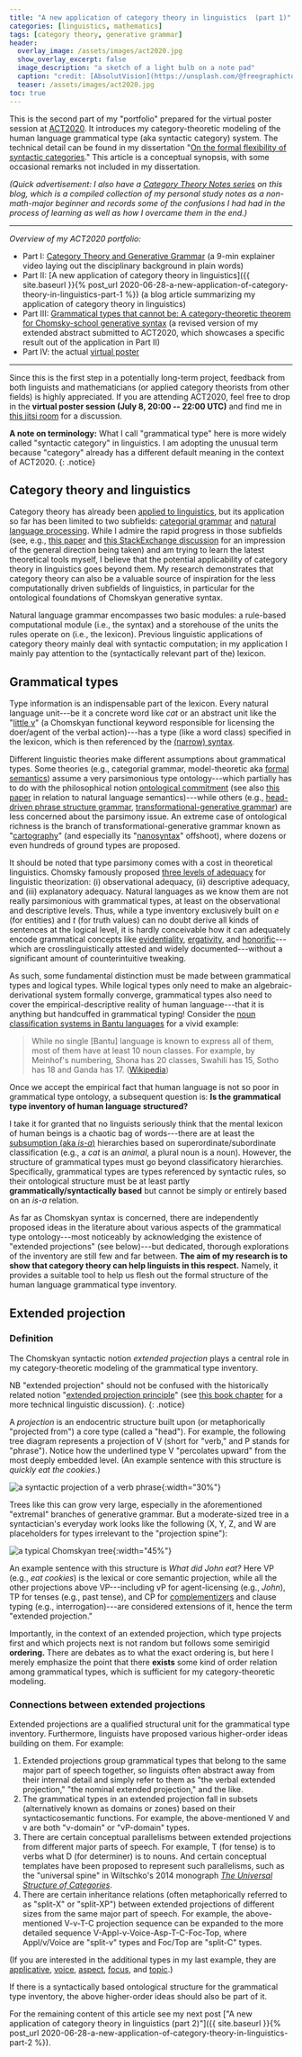 ```yaml
---
title: "A new application of category theory in linguistics  (part 1)"
categories: [linguistics, mathematics]
tags: [category theory, generative grammar]
header:
  overlay_image: /assets/images/act2020.jpg
  show_overlay_excerpt: false
  image_description: "a sketch of a light bulb on a note pad"
  caption: "credit: [AbsolutVision](https://unsplash.com/@freegraphictoday?utm_source=unsplash&utm_medium=referral&utm_content=creditCopyText) on [Unsplash](https://unsplash.com/s/photos/idea?utm_source=unsplash&utm_medium=referral&utm_content=creditCopyText))"
  teaser: /assets/images/act2020.jpg
toc: true
---
```


This is the second part of my "portfolio" prepared for the virtual poster session at [ACT2020](https://act2020.mit.edu). It introduces my category-theoretic modeling of the human language grammatical type (aka syntactic category) system. The technical detail can be found in my dissertation "[On the formal flexibility of syntactic categories](https://www.repository.cam.ac.uk/handle/1810/297789)." This article is a conceptual synopsis, with some occasional remarks not included in my dissertation.

*(Quick advertisement: I also have a [Category Theory Notes series](https://blog.juliosong.com/linguistics/mathematics/category-theory-notes-1/) on this blog, which is a compiled collection of my personal study notes as a non-math-major beginner and records some of the confusions I had had in the process of learning as well as how I overcame them in the end.)*

***
*Overview of my ACT2020 portfolio:*
- Part I: [Category Theory and Generative Grammar](https://www.youtube.com/watch?v=dzEPH8K4CaQ) (a 9-min explainer video laying out the disciplinary background in plain words)
- Part II: [A new application of category theory in linguistics]({{ site.baseurl }}{% post_url 2020-06-28-a-new-application-of-category-theory-in-linguistics-part-1 %}) (a blog article summarizing my application of category theory in linguistics)
- Part III: [Grammatical types that cannot be: A category-theoretic theorem for Chomsky-school generative syntax](https://www.juliosong.com/doc/Song2020ACTabstract.pdf) (a revised version of my extended abstract submitted to ACT2020, which showcases a specific result out of the application in Part II)
- Part IV: the actual [virtual poster](https://www.juliosong.com/doc/act2020poster/poster.html)
***

Since this is the first step in a potentially long-term project, feedback from both linguists and mathematicians (or applied category theorists from other fields) is highly appreciated. If you are attending ACT2020, feel free to drop in the **virtual poster session (July 8, 20:00 -- 22:00 UTC)** and find me in [this jitsi room](https://meet.jit.si/ACT2020-Song) for a discussion.

**A note on terminology:** What I call "grammatical type" here is more widely called "syntactic category" in linguistics. I am adopting the unusual term because "category" already has a different default meaning in the context of ACT2020.
{: .notice}

## Category theory and linguistics
Category theory has already been [applied to linguistics](https://golem.ph.utexas.edu/category/2018/02/linguistics_using_category_the.html), but its application so far has been limited to two subfields: [categorial grammar](https://en.wikipedia.org/wiki/Categorial_grammar) and [natural language processing](https://en.wikipedia.org/wiki/Natural_language_processing). While I admire the rapid progress in those subfields (see, e.g., [this paper](https://hal.archives-ouvertes.fr/hal-00936338/document) and [this StackExchange discussion](https://linguistics.stackexchange.com/questions/19134/how-is-category-theory-applied-in-linguistics) for an impression of the general direction being taken) and am trying to learn the latest theoretical tools myself, I believe that the potential applicability of category theory in linguistics goes beyond them. My research demonstrates that category theory can also be a valuable source of inspiration for the less computationally driven subfields of linguistics, in particular for the ontological foundations of Chomskyan generative syntax.

Natural language grammar encompasses two basic modules: a rule-based computational module (i.e., the syntax) and a storehouse of the units the rules operate on (i.e., the lexicon). Previous linguistic applications of category theory mainly deal with syntactic computation; in my application I mainly pay attention to the (syntactically relevant part of the) lexicon.

## Grammatical types
Type information is an indispensable part of the lexicon. Every natural language unit---be it a concrete word like *cat* or an abstract unit like the "[little v](https://www.reddit.com/r/linguistics/comments/2nk891/whats_littlev_or_vp_also_could_someone_give_me/)" (a Chomskyan functional keyword responsible for licensing the doer/agent of the verbal action)---has a type (like a word class) specified in the lexicon, which is then referenced by the [(narrow) syntax](http://linguistforum.com/morphosyntax/narrow-syntax/?PHPSESSID=pobsr3r9qdt90mcl736p56grr7).

Different linguistic theories make different assumptions about grammatical types. Some theories (e.g., categorial grammar, model-theoretic aka [formal semantics](https://en.wikipedia.org/wiki/Formal_semantics_(linguistics))) assume a very parsimonious type ontology---which partially has to do with the philosophical notion [ontological commitment](https://en.wikipedia.org/wiki/Ontological_commitment) (see also [this paper](https://arxiv.org/pdf/0708.2303.pdf) in relation to natural language semantics)---while others (e.g., [head-driven phrase structure grammar](https://en.wikipedia.org/wiki/Head-driven_phrase_structure_grammar), [transformational-generative grammar](https://en.wikipedia.org/wiki/Transformational_grammar)) are less concerned about the parsimony issue. An extreme case of ontological richness is the branch of transformational-generative grammar known as "[cartography](https://en.wikipedia.org/wiki/Cartographic_syntax)" (and especially its "[nanosyntax](https://en.wikipedia.org/wiki/Nanosyntax)" offshoot), where dozens or even hundreds of ground types are proposed.

It should be noted that type parsimony comes with a cost in theoretical linguistics. Chomsky famously proposed [three levels of adequacy](https://en.wikipedia.org/wiki/Levels_of_adequacy) for linguistic theorization: (i) observational adequacy, (ii) descriptive adequacy, and (iii) explanatory adequacy. Natural languages as we know them are not really parsimonious with grammatical types, at least on the observational and descriptive levels. Thus, while a type inventory exclusively built on $e$ (for entities) and $t$ (for truth values) can no doubt derive all kinds of sentences at the logical level, it is hardly conceivable how it can adequately encode grammatical concepts like [evidentiality](https://en.wikipedia.org/wiki/Evidentiality), [ergativity](https://en.wikipedia.org/wiki/Ergative–absolutive_alignment), and [honorific](https://en.wikipedia.org/wiki/Honorific)---which are crosslinguistically attested and widely documented---without a significant amount of counterintuitive tweaking.

As such, some fundamental distinction must be made between grammatical types and logical types. While logical types only need to make an algebraic-derivational system formally converge, grammatical types also need to cover the empirical-descriptive reality of human language---that it is anything but handcuffed in grammatical typing! Consider the [noun classification systems in Bantu languages](https://en.wikipedia.org/wiki/Noun_class#Bantu_languages) for a vivid example:

> While no single [Bantu] language is known to express all of them, most of them have at least 10 noun classes. For example, by Meinhof's numbering, Shona has 20 classes, Swahili has 15, Sotho has 18 and Ganda has 17. ([Wikipedia](https://en.wikipedia.org/wiki/Noun_class#Bantu_languages))

Once we accept the empirical fact that human language is not so poor in grammatical type ontology, a subsequent question is: **Is the grammatical type inventory of human language structured?**

I take it for granted that no linguists seriously think that the mental lexicon of human beings is a chaotic bag of words---there are at least the [subsumption (aka *is-a*)](https://en.wikipedia.org/wiki/Is-a) hierarchies based on superordinate/subordinate classification (e.g., a *cat* is an *animal*, a plural noun is a noun). However, the structure of grammatical types must go beyond classificatory hierarchies. Specifically, grammatical types are types referenced by syntactic rules, so their ontological structure must be at least partly **grammatically/syntactically based** but cannot be simply or entirely based on an *is-a* relation.

As far as Chomskyan syntax is concerned, there are independently proposed ideas in the literature about various aspects of the grammatical type ontology---most noticeably by acknowledging the existence of "extended projections" (see below)---but dedicated, thorough explorations of the inventory are still few and far between. **The aim of my research is to show that category theory can help linguists in this respect.** Namely, it provides a suitable tool to help us flesh out the formal structure of the human language grammatical type inventory.

## Extended projection
### Definition
The Chomskyan syntactic notion *extended projection* plays a central role in my category-theoretic modeling of the grammatical type inventory.

NB "extended projection" should not be confused with the historically related notion "[extended projection principle](https://en.wikipedia.org/wiki/Extended_projection_principle)" (see [this book chapter](http://norbert.abelcorver.com/wp-content/uploads/2010/10/CorverLexicalCategoriesAndExtendedProjection.pdf) for a more technical linguistic discussion).
{: .notice}

A *projection* is an endocentric structure built upon (or metaphorically "projected from") a core type (called a "head"). For example, the following tree diagram represents a projection of V (short for "verb," and P stands for "phrase"). Notice how the underlined type V "percolates upward" from the most deeply embedded level. (An example sentence with this structure is *quickly eat the cookies*.)

![a syntactic projection of a verb phrase](/assets/images/syntactic-projection.png){:width="30%"}

Trees like this can grow very large, especially in the aforementioned "extremal" branches of generative grammar. But a moderate-sized tree in a syntactician's everyday work looks like the following (X, Y, Z, and W are placeholders for types irrelevant to the "projection spine"):

![a typical Chomskyan tree](/assets/images/chomskyan-tree.png){:width="45%"}

An example sentence with this structure is *What did John eat?* Here VP (e.g., *eat cookies*) is the lexical or core semantic projection, while all the other projections above VP---including vP for agent-licensing (e.g., *John*), TP for tenses (e.g., past tense), and CP for [complementizers](https://en.wikipedia.org/wiki/Complementizer) and clause typing (e.g., interrogation)---are considered extensions of it, hence the term "extended projection."

Importantly, in the context of an extended projection, which type projects first and which projects next is not random but follows some semirigid **ordering.** There are debates as to what the exact ordering is, but here I merely emphasize the point that there **exists** some kind of order relation among grammatical types, which is sufficient for my category-theoretic modeling.

### Connections between extended projections
Extended projections are a qualified structural unit for the grammatical type inventory. Furthermore, linguists have proposed various higher-order ideas building on them. For example:

1. Extended projections group grammatical types that belong to the same major part of speech together, so linguists often abstract away from their internal detail and simply refer to them as "the verbal extended projection," "the nominal extended projection," and the like.
2. The grammatical types in an extended projection fall in subsets (alternatively known as domains or zones) based on their syntacticosemantic functions. For example, the above-mentioned V and v are both "v-domain" or "vP-domain" types.
3. There are certain conceptual parallelisms between extended projections from different major parts of speech. For example, T (for tense) is to verbs what D (for determiner) is to nouns. And certain conceptual templates have been proposed to represent such parallelisms, such as the "universal spine" in Wiltschko's 2014 monograph [*The Universal Structure of Categories*](https://books.google.co.jp/books/about/The_Universal_Structure_of_Categories.html?id=xYf2AwAAQBAJ&source=kp_book_description&redir_esc=y).
4. There are certain inheritance relations (often metaphorically referred to as "split-X" or "split-XP") between extended projections of different sizes from the same major part of speech. For example, the above-mentioned V-v-T-C projection sequence can be expanded to the more detailed sequence V-Appl-v-Voice-Asp-T-C-Foc-Top, where Appl/v/Voice are "split-v" types and Foc/Top are "split-C" types.

(If you are interested in the additional types in my last example, they are [applicative](https://en.wikipedia.org/wiki/Applicative_voice), [voice](https://en.wikipedia.org/wiki/Voice_(grammar)), [aspect](https://en.wikipedia.org/wiki/Grammatical_aspect), [focus](https://en.wikipedia.org/wiki/Focus_(linguistics)), and [topic](https://en.wikipedia.org/wiki/Topic_and_comment).)

If there is a syntactically based ontological structure for the grammatical type inventory, the above higher-order ideas should also be part of it.

For the remaining content of this article see my next post ["A new application of category theory in linguistics  (part 2)"]({{ site.baseurl }}{% post_url 2020-06-28-a-new-application-of-category-theory-in-linguistics-part-2 %}).
